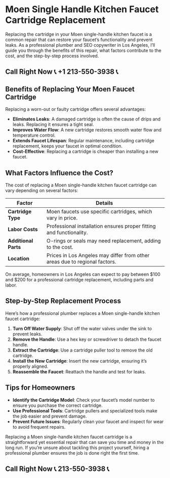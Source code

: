 # Moen Single Handle Kitchen Faucet Cartridge Replacement

Replacing the cartridge in your Moen single-handle kitchen faucet is a common repair that can restore your faucet’s functionality and prevent leaks. As a professional plumber and SEO copywriter in Los Angeles, I’ll guide you through the benefits of this repair, what factors contribute to the cost, and the step-by-step process involved.

## Call Right Now 📞 +1 213-550-3938 📞

## Benefits of Replacing Your Moen Faucet Cartridge

Replacing a worn-out or faulty cartridge offers several advantages:  
- **Eliminates Leaks**: A damaged cartridge is often the cause of drips and leaks. Replacing it ensures a tight seal.  
- **Improves Water Flow**: A new cartridge restores smooth water flow and temperature control.  
- **Extends Faucet Lifespan**: Regular maintenance, including cartridge replacement, keeps your faucet in optimal condition.  
- **Cost-Effective**: Replacing a cartridge is cheaper than installing a new faucet.  

## What Factors Influence the Cost?

The cost of replacing a Moen single-handle kitchen faucet cartridge can vary depending on several factors:  

| **Factor**               | **Details**                                                                 |
|---------------------------|-----------------------------------------------------------------------------|
| **Cartridge Type**        | Moen faucets use specific cartridges, which vary in price.                |
| **Labor Costs**           | Professional installation ensures proper fitting and functionality.       |
| **Additional Parts**      | O-rings or seals may need replacement, adding to the cost.                  |
| **Location**              | Prices in Los Angeles may differ from other areas due to regional factors.  |

On average, homeowners in Los Angeles can expect to pay between $100 and $200 for a professional cartridge replacement, including parts and labor.

## Step-by-Step Replacement Process

Here’s how a professional plumber replaces a Moen single-handle kitchen faucet cartridge:  

1. **Turn Off Water Supply**: Shut off the water valves under the sink to prevent leaks.  
2. **Remove the Handle**: Use a hex key or screwdriver to detach the faucet handle.  
3. **Extract the Cartridge**: Use a cartridge puller tool to remove the old cartridge.  
4. **Install the New Cartridge**: Insert the new cartridge, ensuring it’s properly aligned.  
5. **Reassemble the Faucet**: Reattach the handle and test for leaks.  

## Tips for Homeowners  

- **Identify the Cartridge Model**: Check your faucet’s model number to ensure you purchase the correct cartridge.  
- **Use Professional Tools**: Cartridge pullers and specialized tools make the job easier and prevent damage.  
- **Prevent Future Issues**: Regularly clean your faucet and inspect for wear to avoid frequent repairs.  

Replacing a Moen single-handle kitchen faucet cartridge is a straightforward yet essential repair that can save you time and money in the long run. If you’re unsure about tackling this project yourself, hiring a professional plumber ensures the job is done right the first time.
## Call Right Now 📞 213-550-3938 📞